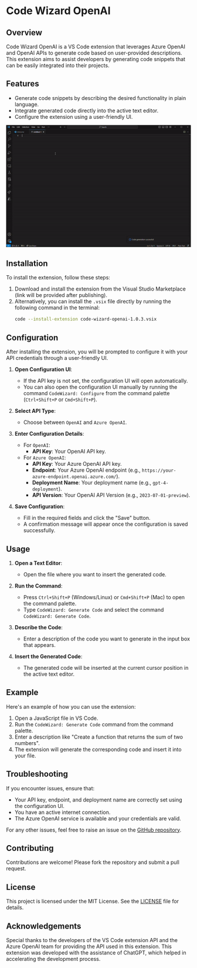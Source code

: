 # Code Wizard OpenAI

## Overview

Code Wizard OpenAI is a VS Code extension that leverages Azure OpenAI and OpenAI APIs to generate code based on user-provided descriptions. This extension aims to assist developers by generating code snippets that can be easily integrated into their projects.

## Features

- Generate code snippets by describing the desired functionality in plain language.
- Integrate generated code directly into the active text editor.
- Configure the extension using a user-friendly UI.

![Extension Demo](images/extension-demo.gif)

## Installation

To install the extension, follow these steps:

1. Download and install the extension from the Visual Studio Marketplace (link will be provided after publishing).
2. Alternatively, you can install the `.vsix` file directly by running the following command in the terminal:
    ```bash
    code --install-extension code-wizard-openai-1.0.3.vsix
    ```

## Configuration

After installing the extension, you will be prompted to configure it with your API credentials through a user-friendly UI.

1. **Open Configuration UI**:
    - If the API key is not set, the configuration UI will open automatically.
    - You can also open the configuration UI manually by running the command `CodeWizard: Configure` from the command palette (`Ctrl+Shift+P` or `Cmd+Shift+P`).

2. **Select API Type**:
    - Choose between `OpenAI` and `Azure OpenAI`.

3. **Enter Configuration Details**:
    - For `OpenAI`:
        - **API Key**: Your OpenAI API key.
    - For `Azure OpenAI`:
        - **API Key**: Your Azure OpenAI API key.
        - **Endpoint**: Your Azure OpenAI endpoint (e.g., `https://your-azure-endpoint.openai.azure.com/`).
        - **Deployment Name**: Your deployment name (e.g., `gpt-4-deployment`).
        - **API Version**: Your OpenAI API Version (e.g., `2023-07-01-preview`).

4. **Save Configuration**:
    - Fill in the required fields and click the "Save" button.
    - A confirmation message will appear once the configuration is saved successfully.

## Usage

1. **Open a Text Editor**:
    - Open the file where you want to insert the generated code.

2. **Run the Command**:
    - Press `Ctrl+Shift+P` (Windows/Linux) or `Cmd+Shift+P` (Mac) to open the command palette.
    - Type `CodeWizard: Generate Code` and select the command `CodeWizard: Generate Code`.

3. **Describe the Code**:
    - Enter a description of the code you want to generate in the input box that appears.

4. **Insert the Generated Code**:
    - The generated code will be inserted at the current cursor position in the active text editor.

## Example

Here's an example of how you can use the extension:

1. Open a JavaScript file in VS Code.
2. Run the `CodeWizard: Generate Code` command from the command palette.
3. Enter a description like "Create a function that returns the sum of two numbers".
4. The extension will generate the corresponding code and insert it into your file.

## Troubleshooting

If you encounter issues, ensure that:
- Your API key, endpoint, and deployment name are correctly set using the configuration UI.
- You have an active internet connection.
- The Azure OpenAI service is available and your credentials are valid.

For any other issues, feel free to raise an issue on the [GitHub repository](https://github.com/loflet/code-wizard).

## Contributing

Contributions are welcome! Please fork the repository and submit a pull request.

## License

This project is licensed under the MIT License. See the [LICENSE](./LICENSE) file for details.

## Acknowledgements

Special thanks to the developers of the VS Code extension API and the Azure OpenAI team for providing the API used in this extension. This extension was developed with the assistance of ChatGPT, which helped in accelerating the development process.
